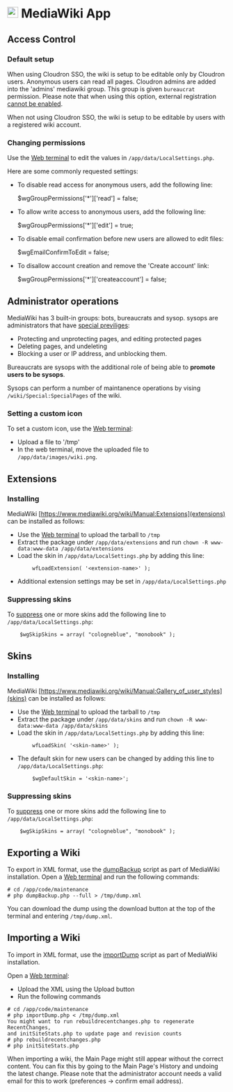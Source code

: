 # <img src="/documentation/img/mediawiki-logo.png" width="25px"> MediaWiki App

## Access Control

### Default setup

When using Cloudron SSO, the wiki is setup to be editable only by Cloudron users.
Anonymous users can read all pages. Cloudron admins are added into the 'admins'
mediawiki group. This group is given `bureaucrat` permission. Please note that
when using this option, external registration [cannot be enabled](https://stackoverflow.com/questions/46403601/mediawiki-its-not-possible-to-create-user-account-using-ldap-authentication-ex).

When not using Cloudron SSO, the wiki is setup to be editable by users with a
registered wiki account.

### Changing permissions

Use the [Web terminal](/documentation/apps#web-terminal) to edit the values in
`/app/data/LocalSettings.php`.

Here are some commonly requested settings:

* To disable read access for anonymous users, add the following line:

    $wgGroupPermissions['*']['read'] = false;

* To allow write access to anonymous users, add the following line:

    $wgGroupPermissions['*']['edit'] = true;

* To disable email confirmation before new users are allowed to edit files:

    $wgEmailConfirmToEdit = false;

* To disallow account creation and remove the 'Create account' link:

    $wgGroupPermissions['*']['createaccount'] = false;

## Administrator operations

MediaWiki has 3 built-in groups: bots, bureaucrats and sysop. sysops are administrators that have
[special previliges](https://www.mediawiki.org/wiki/Help:Sysops_and_permissions):

* Protecting and unprotecting pages, and editing protected pages
* Deleting pages, and undeleting
* Blocking a user or IP address, and unblocking them.

Bureaucrats are sysops with the additional role of being able to **promote users to be sysops**.

Sysops can perform a number of maintanence operations by vising `/wiki/Special:SpecialPages` of the wiki.

### Setting a custom icon

To set a custom icon, use the [Web terminal](/documentation/apps#web-terminal):

* Upload a file to '/tmp'
* In the web terminal, move the uploaded file to `/app/data/images/wiki.png`.

## Extensions

### Installing

MediaWiki [https://www.mediawiki.org/wiki/Manual:Extensions](extensions) can be installed
as follows:

* Use the [Web terminal](/documentation/apps#web-terminal) to upload the tarball to `/tmp`
* Extract the package under `/app/data/extensions` and run `chown -R www-data:www-data /app/data/extensions`
* Load the skin in `/app/data/LocalSettings.php` by adding this line:
```
        wfLoadExtension( '<extension-name>' );
```
* Additional extension settings may be set in `/app/data/LocalSettings.php`

### Suppressing skins

To [suppress](https://www.mediawiki.org/wiki/Manual:Skin_configuration) one or more skins add the following line
to `/app/data/LocalSettings.php`:

```
    $wgSkipSkins = array( "cologneblue", "monobook" );
```

## Skins

### Installing

MediaWiki [https://www.mediawiki.org/wiki/Manual:Gallery_of_user_styles](skins) can be installed
as follows:

* Use the [Web terminal](/documentation/apps#web-terminal) to upload the tarball to `/tmp`
* Extract the package under `/app/data/skins` and run `chown -R www-data:www-data /app/data/skins`
* Load the skin in `/app/data/LocalSettings.php` by adding this line:
```
        wfLoadSkin( '<skin-name>' );
```
* The default skin for new users can be changed by adding this line to `/app/data/LocalSettings.php`:
```
        $wgDefaultSkin = '<skin-name>';
```

### Suppressing skins

To [suppress](https://www.mediawiki.org/wiki/Manual:Skin_configuration) one or more skins add the following line
to `/app/data/LocalSettings.php`:

```
    $wgSkipSkins = array( "cologneblue", "monobook" );
```

## Exporting a Wiki

To export in XML format, use the [dumpBackup](https://www.mediawiki.org/wiki/Manual:DumpBackup.php) script as part of MediaWiki
installation. Open a [Web terminal](/documentation/apps#web-terminal) and run the following
commands:

```
# cd /app/code/maintenance
# php dumpBackup.php --full > /tmp/dump.xml
```

You can download the dump using the download button at the top of the terminal and entering `/tmp/dump.xml`.

## Importing a Wiki

To import in XML format, use the [importDump](https://www.mediawiki.org/wiki/Manual:ImportDump.php) script as part of MediaWiki
installation.

Open a [Web terminal](/documentation/apps#web-terminal):

* Upload the XML using the Upload button
* Run the following commands

```
# cd /app/code/maintenance
# php importDump.php < /tmp/dump.xml
You might want to run rebuildrecentchanges.php to regenerate RecentChanges,
and initSiteStats.php to update page and revision counts
# php rebuildrecentchanges.php
# php initSiteStats.php
```

When importing a wiki, the Main Page might still appear without the correct content. You can fix this by going to the Main Page's History and undoing the latest change. Please note that the administrator account needs a valid email for this to work (preferences -> confirm email address).

